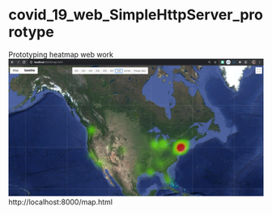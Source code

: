 # covid_19_web_SimpleHttpServer_prorotype
Prototyping heatmap web work
![screenshot](screenshot.png)
http://localhost:8000/map.html
